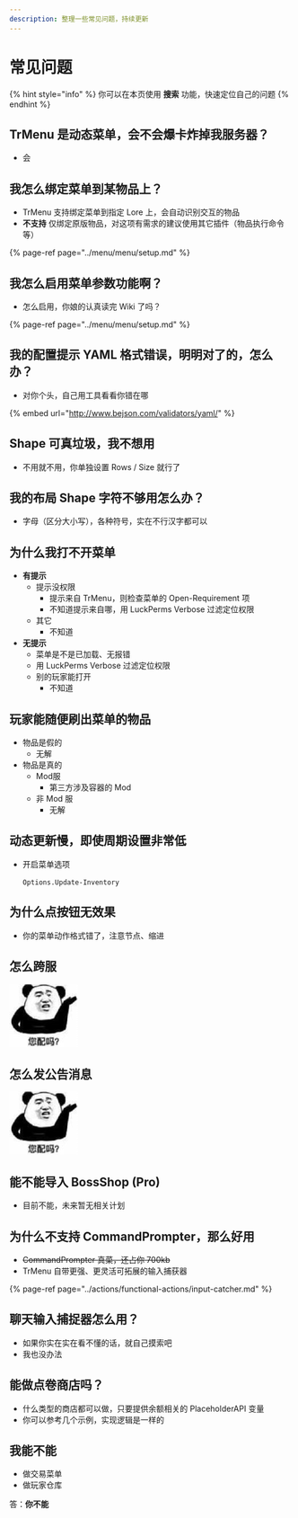 ```yaml
---
description: 整理一些常见问题，持续更新
---
```


# 常见问题

{% hint style="info" %}
你可以在本页使用 **搜索** 功能，快速定位自己的问题
{% endhint %}

## TrMenu 是动态菜单，会不会爆卡炸掉我服务器？

* 会

## 我怎么绑定菜单到某物品上？

* TrMenu 支持绑定菜单到指定 Lore 上，会自动识别交互的物品
* **不支持** 仅绑定原版物品，对这项有需求的建议使用其它插件（物品执行命令等）

{% page-ref page="../menu/menu/setup.md" %}

## 我怎么启用菜单参数功能啊？

* 怎么启用，你娘的认真读完 Wiki 了吗？

{% page-ref page="../menu/menu/setup.md" %}

## 我的配置提示 YAML 格式错误，明明对了的，怎么办？

* 对你个头，自己用工具看看你错在哪

{% embed url="http://www.bejson.com/validators/yaml/" %}

## Shape 可真垃圾，我不想用

* 不用就不用，你单独设置 Rows / Size 就行了

## 我的布局 Shape 字符不够用怎么办？

* 字母（区分大小写），各种符号，实在不行汉字都可以

## 为什么我打不开菜单

* **有提示**
  * 提示没权限
    * 提示来自 TrMenu，则检查菜单的 Open-Requirement 项
    * 不知道提示来自哪，用 LuckPerms Verbose 过滤定位权限
  * 其它
    * 不知道
* **无提示**
  * 菜单是不是已加载、无报错
  * 用 LuckPerms Verbose 过滤定位权限
  * 别的玩家能打开
    * 不知道

## 玩家能随便刷出菜单的物品

* 物品是假的
  * 无解
* 物品是真的
  * Mod服
    * 第三方涉及容器的 Mod
  * 非 Mod 服
    * 无解

## 动态更新慢，即使周期设置非常低

* 开启菜单选项 

  ```text
  Options.Update-Inventory
  ```

## 为什么点按钮无效果

* 你的菜单动作格式错了，注意节点、缩进

## 怎么跨服

![n&#xED;n p&#xE8;i ma](../.gitbook/assets/npm.jpg)

## 怎么发公告消息

![n&#xED;n p&#xE8;i ma](../.gitbook/assets/npm.jpg)

## 能不能导入 BossShop \(Pro\)

* 目前不能，未来暂无相关计划

## 为什么不支持 CommandPrompter，那么好用

* ~~CommandPrompter 真菜，还占你 700kb~~
* TrMenu 自带更强、更灵活可拓展的输入捕获器

{% page-ref page="../actions/functional-actions/input-catcher.md" %}

## 聊天输入捕捉器怎么用？

* 如果你实在实在看不懂的话，就自己摸索吧
* 我也没办法

## 能做点卷商店吗？

* 什么类型的商店都可以做，只要提供余额相关的 PlaceholderAPI 变量
* 你可以参考几个示例，实现逻辑是一样的

## 我能不能

* 做交易菜单
* 做玩家仓库

答：**你不能**

